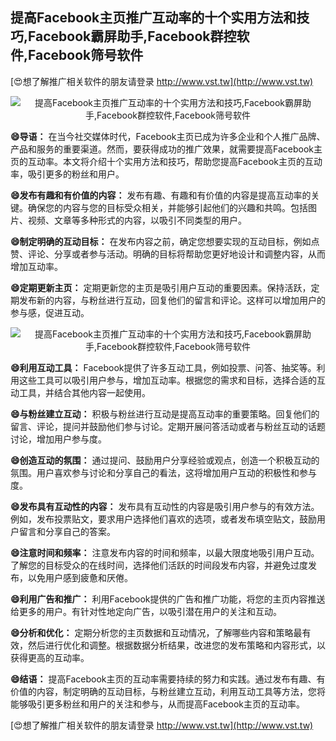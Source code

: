 ## **提高Facebook主页推广互动率的十个实用方法和技巧,Facebook霸屏助手,Facebook群控软件,Facebook筛号软件**

[😍想了解推广相关软件的朋友请登录 http://www.vst.tw](http://www.vst.tw)

 <center><img src="https://vst.tw/MP4/tuiguang/png/2.png" alt="提高Facebook主页推广互动率的十个实用方法和技巧,Facebook霸屏助手,Facebook群控软件,Facebook筛号软件"></center>

**😄导语：**
在当今社交媒体时代，Facebook主页已成为许多企业和个人推广品牌、产品和服务的重要渠道。然而，要获得成功的推广效果，就需要提高Facebook主页的互动率。本文将介绍十个实用方法和技巧，帮助您提高Facebook主页的互动率，吸引更多的粉丝和用户。

**😄发布有趣和有价值的内容：**
发布有趣、有趣和有价值的内容是提高互动率的关键。确保您的内容与您的目标受众相关，并能够引起他们的兴趣和共鸣。包括图片、视频、文章等多种形式的内容，以吸引不同类型的用户。

**😄制定明确的互动目标：**
在发布内容之前，确定您想要实现的互动目标，例如点赞、评论、分享或者参与活动。明确的目标将帮助您更好地设计和调整内容，从而增加互动率。

**😄定期更新主页：**
定期更新您的主页是吸引用户互动的重要因素。保持活跃，定期发布新的内容，与粉丝进行互动，回复他们的留言和评论。这样可以增加用户的参与感，促进互动。

 <center><img src="https://vst.tw/MP4/tuiguang/png/7.png" alt="提高Facebook主页推广互动率的十个实用方法和技巧,Facebook霸屏助手,Facebook群控软件,Facebook筛号软件"></center>

**😄利用互动工具：**
Facebook提供了许多互动工具，例如投票、问答、抽奖等。利用这些工具可以吸引用户参与，增加互动率。根据您的需求和目标，选择合适的互动工具，并结合其他内容一起使用。

**😄与粉丝建立互动：**
积极与粉丝进行互动是提高互动率的重要策略。回复他们的留言、评论，提问并鼓励他们参与讨论。定期开展问答活动或者与粉丝互动的话题讨论，增加用户参与度。

**😄创造互动的氛围：**
通过提问、鼓励用户分享经验或观点，创造一个积极互动的氛围。用户喜欢参与讨论和分享自己的看法，这将增加用户互动的积极性和参与度。

**😄发布具有互动性的内容：**
发布具有互动性的内容是吸引用户参与的有效方法。例如，发布投票贴文，要求用户选择他们喜欢的选项，或者发布填空贴文，鼓励用户留言和分享自己的答案。

**😄注意时间和频率：**
注意发布内容的时间和频率，以最大限度地吸引用户互动。了解您的目标受众的在线时间，选择他们活跃的时间段发布内容，并避免过度发布，以免用户感到疲惫和厌倦。

**😄利用广告和推广：**
利用Facebook提供的广告和推广功能，将您的主页内容推送给更多的用户。有针对性地定向广告，以吸引潜在用户的关注和互动。

**😄分析和优化：**
定期分析您的主页数据和互动情况，了解哪些内容和策略最有效，然后进行优化和调整。根据数据分析结果，改进您的发布策略和内容形式，以获得更高的互动率。

**😄结语：**
提高Facebook主页的互动率需要持续的努力和实践。通过发布有趣、有价值的内容，制定明确的互动目标，与粉丝建立互动，利用互动工具等方法，您将能够吸引更多粉丝和用户的关注和参与，从而提高Facebook主页的互动率。

[😍想了解推广相关软件的朋友请登录 http://www.vst.tw](http://www.vst.tw)



